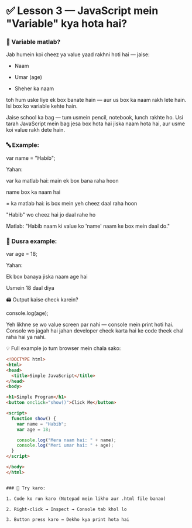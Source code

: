 # ✅ Lesson 3 — JavaScript mein "Variable" kya hota hai?

### 📌 Variable matlab?

Jab humein koi cheez ya value yaad rakhni hoti hai — jaise:

- Naam

- Umar (age)

- Sheher ka naam

toh hum uske liye ek box banate hain — aur us box ka naam rakh lete hain. Isi box ko variable kehte hain.

Jaise school ka bag — tum usmein pencil, notebook, lunch rakhte ho. Usi tarah JavaScript mein bag jesa box hota hai jiska naam hota hai, aur usme koi value rakh dete hain.

### 🔤 Example:

var name = "Habib";

Yahan:

var ka matlab hai: main ek box bana raha hoon

name box ka naam hai

= ka matlab hai: is box mein yeh cheez daal raha hoon

"Habib" wo cheez hai jo daal rahe ho

Matlab: "Habib naam ki value ko 'name' naam ke box mein daal do."

### 🎉 Dusra example:

var age = 18;

Yahan:

Ek box banaya jiska naam age hai

Usmein 18 daal diya


🖨️ Output kaise check karein?

console.log(age);

Yeh likhne se wo value screen par nahi — console mein print hoti hai. Console wo jagah hai jahan developer check karta hai ke code theek chal raha hai ya nahi.

💡 Full example jo tum browser mein chala sako:

```html
<!DOCTYPE html>
<html>
<head>
  <title>Simple JavaScript</title>
</head>
<body>

<h1>Simple Program</h1>
<button onclick="show()">Click Me</button>

<script>
  function show() {
    var name = "Habib";
    var age = 18;

    console.log("Mera naam hai: " + name);
    console.log("Meri umar hai: " + age);
  }
</script>

</body>
</html>


### 🧪 Try karo:

1. Code ko run karo (Notepad mein likho aur .html file banao)

2. Right-click → Inspect → Console tab khol lo

3. Button press karo → Dekho kya print hota hai

